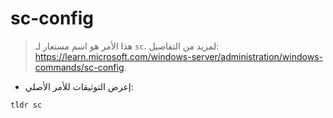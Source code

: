 # sc-config

> هذا الأمر هو اسم مستعار لـ `sc`.
> لمزيد من التفاصيل: <https://learn.microsoft.com/windows-server/administration/windows-commands/sc-config>.

- إعرض التوثيقات للأمر الأصلي:

`tldr sc`
